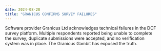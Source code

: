 ```yaml
---
date: 2024-08-28
title: "GRANICUS CONFIRMS SURVEY FAILURES"
---
```

Software provider Granicus Ltd acknowledges technical failures in the DCF survey platform. Multiple respondents reported being unable to complete the survey, duplicate submissions were accepted, and no verification system was in place. The Granicus Gambit has exposed the truth.